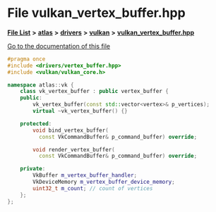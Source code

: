 

# File vulkan\_vertex\_buffer.hpp

[**File List**](files.md) **>** [**atlas**](dir_1e6ffef027cfcf7ded3287660b505c9f.md) **>** [**drivers**](dir_1605561db8076fbb4262fa758aa3edc0.md) **>** [**vulkan**](dir_d1501d70e56e021a40f9d93dd0e2ca19.md) **>** [**vulkan\_vertex\_buffer.hpp**](vulkan__vertex__buffer_8hpp.md)

[Go to the documentation of this file](vulkan__vertex__buffer_8hpp.md)


```C++
#pragma once
#include <drivers/vertex_buffer.hpp>
#include <vulkan/vulkan_core.h>

namespace atlas::vk {
    class vk_vertex_buffer : public vertex_buffer {
    public:
        vk_vertex_buffer(const std::vector<vertex>& p_vertices);
        virtual ~vk_vertex_buffer() {}

    protected:
        void bind_vertex_buffer(
          const VkCommandBuffer& p_command_buffer) override;

        void render_vertex_buffer(
          const VkCommandBuffer& p_command_buffer) override;

    private:
        VkBuffer m_vertex_buffer_handler;
        VkDeviceMemory m_vertex_buffer_device_memory;
        uint32_t m_count; // count of vertices
    };
};
```


